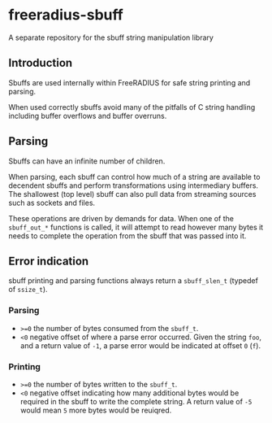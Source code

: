 # freeradius-sbuff
A separate repository for the sbuff string manipulation library

## Introduction

Sbuffs are used internally within FreeRADIUS for safe string printing and parsing.

When used correctly sbuffs avoid many of the pitfalls of C string handling including buffer 
overflows and buffer overruns.

## Parsing

Sbuffs can have an infinite number of children.

When parsing, each sbuff can control how much of a string are available to decendent sbuffs
and perform transformations using intermediary buffers.  The shallowest (top level) sbuff 
can also pull data from streaming sources such as sockets and files.

These operations are driven by demands for data.  When one of the `sbuff_out_*` functions is
called, it will attempt to read however many bytes it needs to complete the operation from
the sbuff that was passed into it.

## Error indication

sbuff printing and parsing functions always return a `sbuff_slen_t` (typedef of `ssize_t`).

### Parsing

- `>=0` the number of bytes consumed from the `sbuff_t`.
- `<0` negative offset of where a parse error occurred.  Given the string `foo`, and a return
  value of `-1`, a parse error would be indicated at offset `0` (`f`).

### Printing

- `>=0` the number of bytes written to the `sbuff_t`.
- `<0` negative offset indicating how many additional bytes would be required in the sbuff
  to write the complete string.  A return value of `-5` would mean `5` more bytes would be
  reuiqred.
